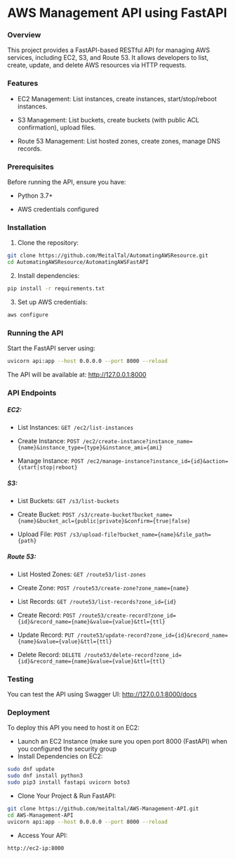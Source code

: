 # AWS Management API using FastAPI

### Overview

This project provides a FastAPI-based RESTful API for managing AWS services, including EC2, S3, and Route 53. It allows developers to list, create, update, and delete AWS resources via HTTP requests.

### Features

- EC2 Management: List instances, create instances, start/stop/reboot instances.

- S3 Management: List buckets, create buckets (with public ACL confirmation), upload files.

- Route 53 Management: List hosted zones, create zones, manage DNS records.

### Prerequisites

Before running the API, ensure you have:

- Python 3.7+

- AWS credentials configured

### Installation

1. Clone the repository:

```sh
git clone https://github.com/MeitalTal/AutomatingAWSResource.git
cd AutomatingAWSResource/AutomatingAWSFastAPI
```

2. Install dependencies:

```sh
pip install -r requirements.txt
```

3. Set up AWS credentials:
```sh
aws configure
```

### Running the API

Start the FastAPI server using:

```sh
uvicorn api:app --host 0.0.0.0 --port 8000 --reload
```
The API will be available at: http://127.0.0.1:8000

### API Endpoints

##### EC2:

- List Instances: `GET /ec2/list-instances`

- Create Instance: `POST /ec2/create-instance?instance_name={name}&instance_type={type}&instance_ami={ami}`

- Manage Instance: `POST /ec2/manage-instance?instance_id={id}&action={start|stop|reboot}`

##### S3:

- List Buckets: `GET /s3/list-buckets`

- Create Bucket: `POST /s3/create-bucket?bucket_name={name}&bucket_acl={public|private}&confirm={true|false}`

- Upload File: `POST /s3/upload-file?bucket_name={name}&file_path={path}`

##### Route 53:

- List Hosted Zones: `GET /route53/list-zones`

- Create Zone: `POST /route53/create-zone?zone_name={name}`

- List Records: `GET /route53/list-records?zone_id={id}`

- Create Record: `POST /route53/create-record?zone_id={id}&record_name={name}&value={value}&ttl={ttl}`

- Update Record: `PUT /route53/update-record?zone_id={id}&record_name={name}&value={value}&ttl={ttl}`

- Delete Record: `DELETE /route53/delete-record?zone_id={id}&record_name={name}&value={value}&ttl={ttl}`


### Testing
You can test the API using Swagger UI: http://127.0.0.1:8000/docs

### Deployment

To deploy this API you need to host it on EC2:

- Launch an EC2 Instance (make sure you open port 8000 (FastAPI) when you configured the security group
- Install Dependencies on EC2:
```sh
sudo dnf update
sudo dnf install python3
sudo pip3 install fastapi uvicorn boto3
```

- Clone Your Project & Run FastAPI:
```sh
git clone https://github.com/meitaltal/AWS-Management-API.git
cd AWS-Management-API
uvicorn api:app --host 0.0.0.0 --port 8000 --reload
```

- Access Your API:
```sh
http://ec2-ip:8000
```
